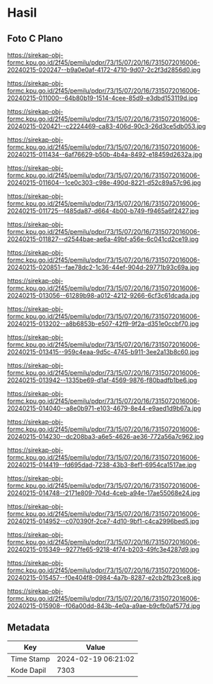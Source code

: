 # Hasil

## Foto C Plano

https://sirekap-obj-formc.kpu.go.id/2f45/pemilu/pdpr/73/15/07/20/16/7315072016006-20240215-020247--b9a0e0af-4172-4710-9d07-2c2f3d2856d0.jpg

https://sirekap-obj-formc.kpu.go.id/2f45/pemilu/pdpr/73/15/07/20/16/7315072016006-20240215-011000--64b80b19-1514-4cee-85d9-e3dbd153119d.jpg

https://sirekap-obj-formc.kpu.go.id/2f45/pemilu/pdpr/73/15/07/20/16/7315072016006-20240215-020421--c2224469-ca83-406d-90c3-26d3ce5db053.jpg

https://sirekap-obj-formc.kpu.go.id/2f45/pemilu/pdpr/73/15/07/20/16/7315072016006-20240215-011434--6af76629-b50b-4b4a-8492-e18459d2632a.jpg

https://sirekap-obj-formc.kpu.go.id/2f45/pemilu/pdpr/73/15/07/20/16/7315072016006-20240215-011604--1ce0c303-c98e-490d-8221-d52c89a57c96.jpg

https://sirekap-obj-formc.kpu.go.id/2f45/pemilu/pdpr/73/15/07/20/16/7315072016006-20240215-011725--f485da87-d664-4b00-b749-f9465a6f2427.jpg

https://sirekap-obj-formc.kpu.go.id/2f45/pemilu/pdpr/73/15/07/20/16/7315072016006-20240215-011827--d2544bae-ae6a-49bf-a56e-6c041cd2ce19.jpg

https://sirekap-obj-formc.kpu.go.id/2f45/pemilu/pdpr/73/15/07/20/16/7315072016006-20240215-020851--fae78dc2-1c36-44ef-904d-29771b93c69a.jpg

https://sirekap-obj-formc.kpu.go.id/2f45/pemilu/pdpr/73/15/07/20/16/7315072016006-20240215-013056--61289b98-a012-4212-9266-6cf3c61dcada.jpg

https://sirekap-obj-formc.kpu.go.id/2f45/pemilu/pdpr/73/15/07/20/16/7315072016006-20240215-013202--a8b6853b-e507-42f9-9f2a-d351e0ccbf70.jpg

https://sirekap-obj-formc.kpu.go.id/2f45/pemilu/pdpr/73/15/07/20/16/7315072016006-20240215-013415--959c4eaa-9d5c-4745-b911-3ee2a13b8c60.jpg

https://sirekap-obj-formc.kpu.go.id/2f45/pemilu/pdpr/73/15/07/20/16/7315072016006-20240215-013942--1335be69-d1af-4569-9876-f80badfb1be6.jpg

https://sirekap-obj-formc.kpu.go.id/2f45/pemilu/pdpr/73/15/07/20/16/7315072016006-20240215-014040--a8e0b971-e103-4679-8e44-e9aed1d9b67a.jpg

https://sirekap-obj-formc.kpu.go.id/2f45/pemilu/pdpr/73/15/07/20/16/7315072016006-20240215-014230--dc208ba3-a6e5-4626-ae36-772a56a7c962.jpg

https://sirekap-obj-formc.kpu.go.id/2f45/pemilu/pdpr/73/15/07/20/16/7315072016006-20240215-014419--fd695dad-7238-43b3-8ef1-6954ca1517ae.jpg

https://sirekap-obj-formc.kpu.go.id/2f45/pemilu/pdpr/73/15/07/20/16/7315072016006-20240215-014748--2171e809-704d-4ceb-a94e-17ae55068e24.jpg

https://sirekap-obj-formc.kpu.go.id/2f45/pemilu/pdpr/73/15/07/20/16/7315072016006-20240215-014952--c070390f-2ce7-4d10-9bf1-c4ca2996bed5.jpg

https://sirekap-obj-formc.kpu.go.id/2f45/pemilu/pdpr/73/15/07/20/16/7315072016006-20240215-015349--9277fe65-9218-4f74-b203-49fc3e4287d9.jpg

https://sirekap-obj-formc.kpu.go.id/2f45/pemilu/pdpr/73/15/07/20/16/7315072016006-20240215-015457--f0e404f8-0984-4a7b-8287-e2cb2fb23ce8.jpg

https://sirekap-obj-formc.kpu.go.id/2f45/pemilu/pdpr/73/15/07/20/16/7315072016006-20240215-015908--f06a00dd-843b-4e0a-a9ae-b9cfb0af577d.jpg


## Metadata

| Key        | Value               |
| ---------- | ------------------- |
| Time Stamp | 2024-02-19 06:21:02 |
| Kode Dapil | 7303                |



